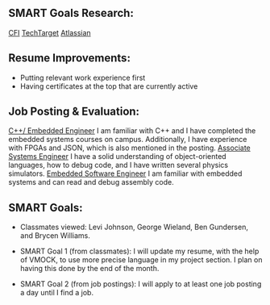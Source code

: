 ## SMART Goals Research: 

[CFI](https://corporatefinanceinstitute.com/resources/management/smart-goal/)
[TechTarget](https://www.techtarget.com/whatis/definition/SMART-SMART-goals)
[Atlassian](https://www.atlassian.com/blog/productivity/how-to-write-smart-goals)

## Resume Improvements: 

- Putting relevant work experience first
- Having certificates at the top that are currently active

## Job Posting & Evaluation: 

[C++/ Embedded Engineer](https://www.indeed.com/viewjob?from=app-tracker-saved-appcard&hl=en&jk=a9a98336e03f9b29&tk=1i8458cddjt1n800)
I am familiar with C++ and I have completed the embedded systems courses on campus. Additionally, I have experience with FPGAs and JSON, which is also mentioned in the posting. 
[Associate Systems Engineer](https://www.indeed.com/viewjob?from=app-tracker-saved-appcard&hl=en&jk=35f3e137cf0a2922&tk=1i845jfifpeqs800)
I have a solid understanding of object-oriented languages, how to debug code, and I have written several physics simulators.
[Embedded Software Engineer](https://www.indeed.com/viewjob?from=app-tracker-saved-appcard&hl=en&jk=98f0257f43466988&tk=1i845jfifpeqs800)
I am familiar with embedded systems and can read and debug assembly code.

## SMART Goals: 

- Classmates viewed: Levi Johnson, George Wieland, Ben Gundersen, and Brycen Williams.

- SMART Goal 1 (from classmates): I will update my resume, with the help of VMOCK, to use more precise language in my project section. I plan on having this done by the end of the month.

- SMART Goal 2 (from job postings): I will apply to at least one job posting a day until I find a job.
